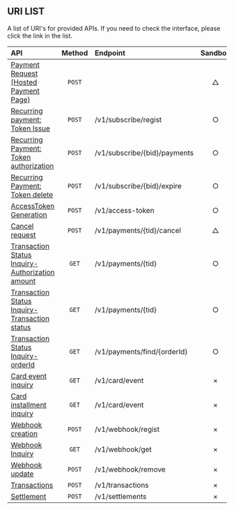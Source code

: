 ## URI LIST
A list of URI's for provided APIs. If you need to check the interface, please click the link in the list.

| API                                                               |     Method      |               Endpoint              |   Sandbox |
|:------------------------------------------------------------------|:-------------:|:--------------------------------------|:---------:|
| [Payment Request (Hosted Payment Page)](/api/nicepay-api-payment-window-url.md) |      `POST`    |                                     |     △     |
| [Recurring payment: Token Issue](/api/nicepay-api-billing.md)             |      `POST`     |     /v1/subscribe/regist            |     ○     |
| [Recurring Payment: Token authorization](/api/nicepay-api-billing.md)              |      `POST`     |     /v1/subscribe/{bid}/payments    |     ○     |
| [Recurring Payment: Token delete](/api/payment-subscribe.md)               |      `POST`     |     /v1/subscribe/{bid}/expire      |     ○     |
| [AccessToken Generation](/api/nicepay-api-access-token.md)                  |      `POST`     |     /v1/access-token                |     ○     |
| [Cancel request](/api/nicepay-api-cancel.md)                              |      `POST`     |     /v1/payments/{tid}/cancel       |     △     |
| [Transaction Status Inquiry-Authorization amount](/api/nicepay-api-retrieve.md#check-amount-api-request-parameter)              |       `GET`     |     /v1/payments/{tid}              |     ○     |
| [Transaction Status Inquiry-Transaction status](/api/nicepay-api-retrieve.md#retrieve-a-transaction-with-tidtransaction-id)              |       `GET`     |     /v1/payments/{tid}              |     ○     |
| [Transaction Status Inquiry-orderId](/api/nicepay-api-retrieve.md#retrieve-a-transaction-with-orderid)                  |       `GET`     |     /v1/payments/find/{orderId}     |     ○     |
| [Card event inquiry](/api/nicepay-api-retrieve.md#card-event-api)               |       `GET`     |     /v1/card/event                  |     ×     |
| [Card installment inquiry](/api/nicepay-api-retrieve.md#interest-free-installment-information-api)       |       `GET`     |     /v1/card/event                  |     ×     |
| [Webhook creation](/api/nicepay-api-webhook.md) |      `POST`    |     /v1/webhook/regist      |     ×     |
| [Webhook Inquiry](/api/nicepay-api-webhook.md) |      `GET`    |    /v1/webhook/get     |     ×     |
| [Webhook update](/api/nicepay-api-webhook.md) |      `POST`    |      /v1/webhook/remove      |     ×     |
| [Transactions](/api/nicepay-api-reconciliation.md) |      `POST`    |      /v1/transactions      |     ×     |
| [Settlement](/api/nicepay-api-reconciliation.md) |      `POST`    |      /v1/settlements     |     ×     |
